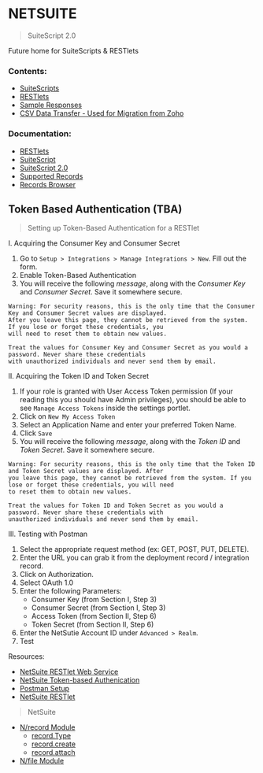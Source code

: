 # NETSUITE
> SuiteScript 2.0

Future home for SuiteScripts & RESTlets

### Contents:
- [SuiteScripts](/SuiteScripts)
- [RESTlets](/RESTlets)
- [Sample Responses](/SampleResponses)
- [CSV Data Transfer - Used for Migration from Zoho](/CsvDataTransfer)

### Documentation:
- [RESTlets](https://5657911.app.netsuite.com/app/help/helpcenter.nl?fid=chapter_N2970114.html)
- [SuiteScript](https://5657911.app.netsuite.com/app/help/helpcenter.nl?fid=set_1502135122.html)
- [SuiteScript 2.0](https://5657911.app.netsuite.com/app/help/helpcenter.nl?topic=DOC_SS2_API)
- [Supported Records](https://5657911.app.netsuite.com/app/help/helpcenter.nl?fid=preface_3710625923.html)
- [Records Browser](https://5657911.app.netsuite.com/help/helpcenter/en_US/srbrowser/Browser2019_1/script/record/lead.html)

## Token Based Authentication (TBA)
> Setting up Token-Based Authentication for a RESTlet

I. Acquiring the Consumer Key and Consumer Secret
   1. Go to `Setup > Integrations > Manage Integrations > New`. Fill out the form.
   2. Enable Token-Based Authentication
   3. You will receive the following <i>message</i>, along with the <i>Consumer Key</i> and <i>Consumer Secret</i>. Save it somewhere secure.
   ```
   Warning: For security reasons, this is the only time that the Consumer Key and Consumer Secret values are displayed.
   After you leave this page, they cannot be retrieved from the system. If you lose or forget these credentials, you
   will need to reset them to obtain new values.
   
   Treat the values for Consumer Key and Consumer Secret as you would a password. Never share these credentials
   with unauthorized individuals and never send them by email.
   ```
II. Acquiring the Token ID and Token Secret
   1. If your role is granted with User Access Token permission (If your reading this you should have Admin privileges), you should be able to see `Manage Access Tokens` inside the settings portlet.
   2. Click on `New My Access Token`
   3. Select an Application Name and enter your preferred Token Name.
   4. Click `Save`
   5. You will receive the following <i>message</i>, along with the <i>Token ID</i> and <i>Token Secret</i>. Save it somewhere secure.
   ```
   Warning: For security reasons, this is the only time that the Token ID and Token Secret values are displayed. After
   you leave this page, they cannot be retrieved from the system. If you lose or forget these credentials, you will need
   to reset them to obtain new values.

   Treat the values for Token ID and Token Secret as you would a password. Never share these credentials with
   unauthorized individuals and never send them by email.
   ```
III. Testing with Postman
   1. Select the appropriate request method (ex: GET, POST, PUT, DELETE).
   2. Enter the URL you can grab it from the deployment record / integration record.
   3. Click on Authorization.
   4. Select OAuth 1.0
   5. Enter the following Parameters:
        - Consumer Key (from Section I, Step 3)
        - Consumer Secret (from Section I, Step 3)
        - Access Token (from Section II, Step 6)
        - Token Secret (from Section II, Step 6)
   6. Enter the NetSutie Account ID under `Advanced > Realm`.
   7. Test

Resources:
- [NetSuite RESTlet Web Service](https://community.boomi.com/s/article/howtocallanetsuiterestletwebservice)
- [NetSuite Token-based Authenication](https://medium.com/@morrisdev/netsuite-token-based-authentication-tba-342c7df56386)
- [Postman Setup](https://leacc.com.ph/2019/07/02/using-postman-to-test-your-first-netsuite-restlet/)
- [NetSuite RESTlet](https://community.boomi.com/s/article/howtocallanetsuiterestletwebservice)
> NetSuite
- [N/record Module](https://5657911.app.netsuite.com/app/help/helpcenter.nl?fid=section_4267255811.html)
  - [record.Type](https://5657911.app.netsuite.com/app/help/helpcenter.nl?fid=section_4273205732.html)
  - [record.create](https://5657911.app.netsuite.com/app/help/helpcenter.nl?fid=section_4267258059.html)
  - [record.attach](https://5657911.app.netsuite.com/app/help/helpcenter.nl?fid=section_4267284169.html)
- [N/file Module](https://5657911.app.netsuite.com/app/help/helpcenter.nl?fid=section_4205693274.html)